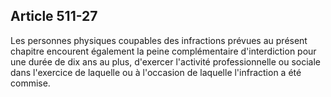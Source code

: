 Article 511-27
----
Les personnes physiques coupables des infractions prévues au présent chapitre
encourent également la peine complémentaire d'interdiction pour une durée de dix
ans au plus, d'exercer l'activité professionnelle ou sociale dans l'exercice de
laquelle ou à l'occasion de laquelle l'infraction a été commise.
